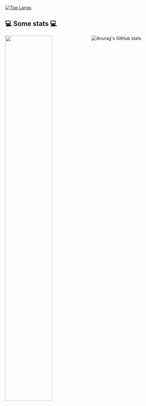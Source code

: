 [![Top Langs](https://github-readme-stats.vercel.app/api/top-langs/?username=jelev123)](https://github.com/jelev123/github-readme-stats)

  <h2>💻 Some stats 💻</h2>                                                                                                                            
<img width="55%" align="left" src="https://github-readme-stats.vercel.app/api?username=jelev123&show_icons=true&hide_border=true" />
	

    	

![Anurag's GitHub stats](https://github-readme-stats.vercel.app/api?Jelev123=anuraghazra&theme=dark&show_icons=true)

